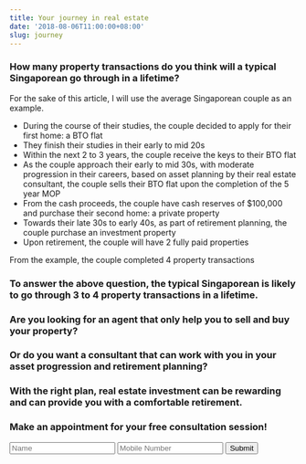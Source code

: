 ```yaml
---
title: Your journey in real estate
date: '2018-08-06T11:00:00+08:00'
slug: journey
---
```

### How many property transactions do you think will a typical Singaporean go through in a lifetime?

For the sake of this article, I will use the average Singaporean couple as an example.

* During the course of their studies, the couple decided to apply for their first home: a BTO flat
* They finish their studies in their early to mid 20s
* Within the next 2 to 3 years, the couple receive the keys to their BTO flat
* As the couple approach their early to mid 30s, with moderate progression in their careers, based on asset planning by their real estate consultant, the couple sells their BTO flat upon the completion of the 5 year MOP 
* From the cash proceeds, the couple have cash reserves of $100,000 and purchase their second home: a private property
* Towards their late 30s to early 40s, as part of retirement planning, the couple purchase an investment property
* Upon retirement, the couple will have 2 fully paid properties

From the example, the couple completed 4 property transactions

### To answer the above question, the typical Singaporean is likely to go through 3 to 4 property transactions in a lifetime.

### Are you looking for an agent that only help you to sell and buy your property?

### Or do you want a consultant that can work with you in your asset progression and retirement planning?

### With the right plan, real estate investment can be rewarding and can provide you with a comfortable retirement.

### Make an appointment for your free consultation session!

<form name='journey' method='POST' netlify><input name="name" type="text" placeholder="Name" required=""> <input type="text" name="number" placeholder="Mobile Number" required=""> <input type="submit" value="Submit" /></form>
